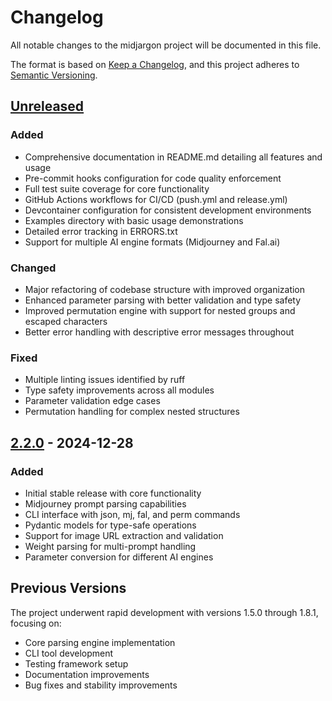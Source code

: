 # Changelog

All notable changes to the midjargon project will be documented in this file.

The format is based on [Keep a Changelog](https://keepachangelog.com/en/1.0.0/),
and this project adheres to [Semantic Versioning](https://semver.org/spec/v2.0.0.html).

## [Unreleased]

### Added
- Comprehensive documentation in README.md detailing all features and usage
- Pre-commit hooks configuration for code quality enforcement
- Full test suite coverage for core functionality
- GitHub Actions workflows for CI/CD (push.yml and release.yml)
- Devcontainer configuration for consistent development environments
- Examples directory with basic usage demonstrations
- Detailed error tracking in ERRORS.txt
- Support for multiple AI engine formats (Midjourney and Fal.ai)

### Changed
- Major refactoring of codebase structure with improved organization
- Enhanced parameter parsing with better validation and type safety
- Improved permutation engine with support for nested groups and escaped characters
- Better error handling with descriptive error messages throughout

### Fixed
- Multiple linting issues identified by ruff
- Type safety improvements across all modules
- Parameter validation edge cases
- Permutation handling for complex nested structures

## [2.2.0] - 2024-12-28

### Added
- Initial stable release with core functionality
- Midjourney prompt parsing capabilities
- CLI interface with json, mj, fal, and perm commands
- Pydantic models for type-safe operations
- Support for image URL extraction and validation
- Weight parsing for multi-prompt handling
- Parameter conversion for different AI engines

## Previous Versions

The project underwent rapid development with versions 1.5.0 through 1.8.1, focusing on:
- Core parsing engine implementation
- CLI tool development
- Testing framework setup
- Documentation improvements
- Bug fixes and stability improvements

[Unreleased]: https://github.com/twardoch/midjargon/compare/v2.2.0...HEAD
[2.2.0]: https://github.com/twardoch/midjargon/releases/tag/v2.2.0